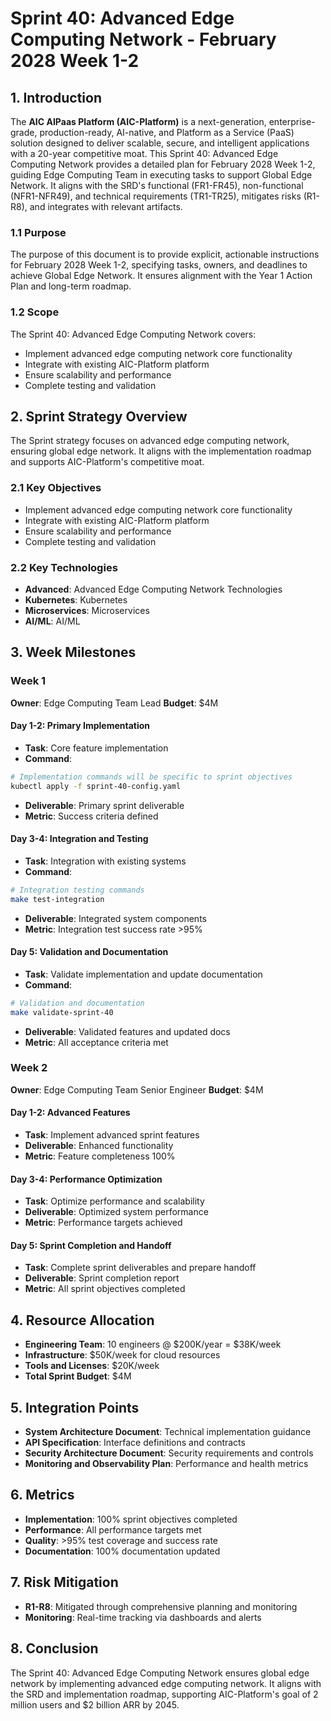 # Sprint 40: Advanced Edge Computing Network - February 2028 Week 1-2

## 1. Introduction
The **AIC AIPaas Platform (AIC-Platform)** is a next-generation, enterprise-grade, production-ready, AI-native, and Platform as a Service (PaaS) solution designed to deliver scalable, secure, and intelligent applications with a 20-year competitive moat. This Sprint 40: Advanced Edge Computing Network provides a detailed plan for February 2028 Week 1-2, guiding Edge Computing Team in executing tasks to support Global Edge Network. It aligns with the SRD's functional (FR1-FR45), non-functional (NFR1-NFR49), and technical requirements (TR1-TR25), mitigates risks (R1-R8), and integrates with relevant artifacts.

### 1.1 Purpose
The purpose of this document is to provide explicit, actionable instructions for February 2028 Week 1-2, specifying tasks, owners, and deadlines to achieve Global Edge Network. It ensures alignment with the Year 1 Action Plan and long-term roadmap.

### 1.2 Scope
The Sprint 40: Advanced Edge Computing Network covers:
- Implement advanced edge computing network core functionality
- Integrate with existing AIC-Platform platform
- Ensure scalability and performance
- Complete testing and validation

## 2. Sprint Strategy Overview
The Sprint strategy focuses on advanced edge computing network, ensuring global edge network. It aligns with the implementation roadmap and supports AIC-Platform's competitive moat.

### 2.1 Key Objectives
- Implement advanced edge computing network core functionality
- Integrate with existing AIC-Platform platform
- Ensure scalability and performance
- Complete testing and validation

### 2.2 Key Technologies
- **Advanced**: Advanced Edge Computing Network Technologies
- **Kubernetes**: Kubernetes
- **Microservices**: Microservices
- **AI/ML**: AI/ML

## 3. Week Milestones

### Week 1
**Owner**: Edge Computing Team Lead
**Budget**: $4M

#### Day 1-2: Primary Implementation
- **Task**: Core feature implementation
- **Command**: 
```bash
# Implementation commands will be specific to sprint objectives
kubectl apply -f sprint-40-config.yaml
```
- **Deliverable**: Primary sprint deliverable
- **Metric**: Success criteria defined

#### Day 3-4: Integration and Testing
- **Task**: Integration with existing systems
- **Command**:
```bash
# Integration testing commands
make test-integration
```
- **Deliverable**: Integrated system components
- **Metric**: Integration test success rate >95%

#### Day 5: Validation and Documentation
- **Task**: Validate implementation and update documentation
- **Command**:
```bash
# Validation and documentation
make validate-sprint-40
```
- **Deliverable**: Validated features and updated docs
- **Metric**: All acceptance criteria met

### Week 2
**Owner**: Edge Computing Team Senior Engineer
**Budget**: $4M

#### Day 1-2: Advanced Features
- **Task**: Implement advanced sprint features
- **Deliverable**: Enhanced functionality
- **Metric**: Feature completeness 100%

#### Day 3-4: Performance Optimization
- **Task**: Optimize performance and scalability
- **Deliverable**: Optimized system performance
- **Metric**: Performance targets achieved

#### Day 5: Sprint Completion and Handoff
- **Task**: Complete sprint deliverables and prepare handoff
- **Deliverable**: Sprint completion report
- **Metric**: All sprint objectives completed

## 4. Resource Allocation
- **Engineering Team**: 10 engineers @ $200K/year = $38K/week
- **Infrastructure**: $50K/week for cloud resources
- **Tools and Licenses**: $20K/week
- **Total Sprint Budget**: $4M

## 5. Integration Points
- **System Architecture Document**: Technical implementation guidance
- **API Specification**: Interface definitions and contracts
- **Security Architecture Document**: Security requirements and controls
- **Monitoring and Observability Plan**: Performance and health metrics

## 6. Metrics
- **Implementation**: 100% sprint objectives completed
- **Performance**: All performance targets met
- **Quality**: >95% test coverage and success rate
- **Documentation**: 100% documentation updated

## 7. Risk Mitigation
- **R1-R8**: Mitigated through comprehensive planning and monitoring
- **Monitoring**: Real-time tracking via dashboards and alerts

## 8. Conclusion
The Sprint 40: Advanced Edge Computing Network ensures global edge network by implementing advanced edge computing network. It aligns with the SRD and implementation roadmap, supporting AIC-Platform's goal of 2 million users and $2 billion ARR by 2045.
